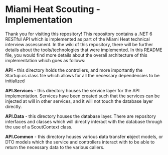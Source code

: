 # Miami Heat Scouting - Implementation

Thank you for visiting this repository! This repository contains a .NET 6 RESTful API which is implemented as part of the Miami Heat technical interview assessment. In the wiki of this repository, there will be further details about the tools/technologies that were implemented. In this README file, you would find more details about the overall architecture of this implementation which goes as follows:

**API** - this directory holds the controllers, and more importantly the Startup.cs class file which allows for all the necessary dependencies to be initialized  

**API.Services** - this directory houses the service layer for the API implementation. Services have been created such that the services can be injected at will in other services, and it will not touch the database layer directly.

**API.Data** - this directory houses the database layer. There are repository interfaces and classes which will directly interact with the database through the use of a ScoutContext class.

**API.Common** - this directory houses various **d**ata **t**ransfer **o**bject models, or DTO models which the service and controllers interact with to be able to return the necessary data to the various callers.